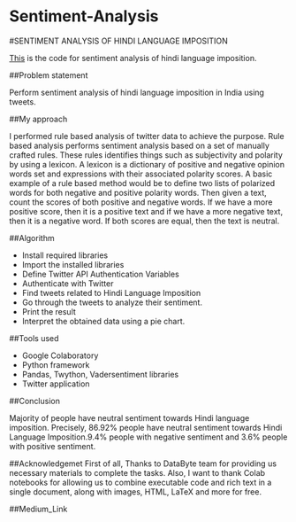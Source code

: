 # Sentiment-Analysis
#SENTIMENT ANALYSIS OF HINDI LANGUAGE IMPOSITION

[This](https://colab.research.google.com/drive/1GMUL18bTmy16K0PrM-Otonz4e2XewZQf#scrollTo=XWI25opK5RIn) is the code for sentiment analysis of hindi language imposition.

##Problem statement

Perform sentiment analysis of hindi language imposition in India using tweets.

##My approach

I performed rule based analysis of twitter data to achieve the purpose. Rule based analysis performs sentiment analysis based on a set of manually crafted rules. These rules identifies things such as subjectivity and polarity by using a lexicon. A lexicon is a dictionary of positive and negative opinion words set and expressions with their associated polarity scores. A basic example of a rule based method would be to define two lists of polarized words for both negative and positive polarity words. Then given a text, count the scores of both positive and negative words. If we have a more positive score, then it is a positive text and if we have a more negative text, then it is a negative word. If both scores are equal, then the text is neutral.

##Algorithm

* Install required libraries
* Import the installed libraries
* Define Twitter API Authentication Variables
* Authenticate with Twitter
* Find tweets related to Hindi Language Imposition
* Go through the tweets to analyze their sentiment.
* Print the result
* Interpret the obtained data using a pie chart.

##Tools used

* Google Colaboratory
* Python framework
* Pandas, Twython, Vadersentiment libraries
* Twitter application

##Conclusion

Majority of people have neutral sentiment towards Hindi language imposition. Precisely, 86.92% people have neutral sentiment towards Hindi Language Imposition.9.4% people with negative sentiment and 3.6% people with positive sentiment.

##Acknowledgemet
First of all, Thanks to DataByte team for providing us necessary materials to complete the tasks. 
Also, I want to thank Colab notebooks for allowing us to combine executable code and rich text in a single document, along with images, HTML, LaTeX and more for free.

##Medium_Link

